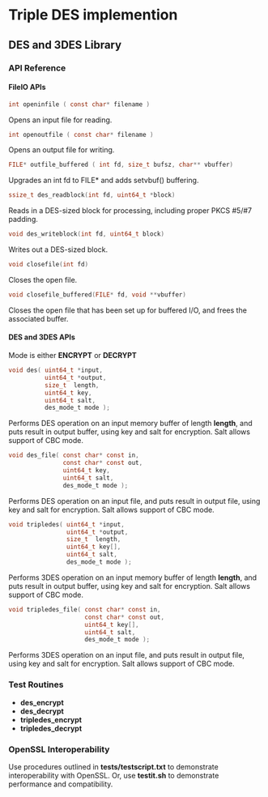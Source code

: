 # Triple DES implemention
## DES and 3DES Library
### API Reference
#### FileIO APIs
```C
int openinfile ( const char* filename )
```
Opens an input file for reading.
```C
int openoutfile ( const char* filename )
```
Opens an output file for writing.
```C
FILE* outfile_buffered ( int fd, size_t bufsz, char** vbuffer)
```
Upgrades an int fd to FILE* and adds setvbuf() buffering.
```C
ssize_t des_readblock(int fd, uint64_t *block)
```
Reads in a DES-sized block for processing, including proper PKCS #5/#7 padding.
```C
void des_writeblock(int fd, uint64_t block)
```
Writes out a DES-sized block.
```C
void closefile(int fd)
```
Closes the open file.
```C
void closefile_buffered(FILE* fd, void **vbuffer)
```
Closes the open file that has been set up for buffered I/O, and frees the associated buffer.

#### DES and 3DES APIs

Mode is either __ENCRYPT__ or __DECRYPT__

```C
void des( uint64_t *input, 
          uint64_t *output,
          size_t  length,
          uint64_t key,
          uint64_t salt,
          des_mode_t mode );
```
Performs DES operation on an input memory buffer of length __length__, and puts result in output buffer, using key and salt for encryption.  Salt allows support of CBC mode.
```C
void des_file( const char* const in,
               const char* const out,
               uint64_t key,
               uint64_t salt,
               des_mode_t mode );
```
Performs DES operation on an input file, and puts result in output file, using key and salt for encryption.  Salt allows support of CBC mode.
```C
void tripledes( uint64_t *input, 
                uint64_t *output,
                size_t  length,
                uint64_t key[],
                uint64_t salt,
                des_mode_t mode );
```
Performs 3DES operation on an input memory buffer of length __length__, and puts result in output buffer, using key and salt for encryption.  Salt allows support of CBC mode.
```C
void tripledes_file( const char* const in,
                     const char* const out,
                     uint64_t key[],
                     uint64_t salt,
                     des_mode_t mode );
```
Performs 3DES operation on an input file, and puts result in output file, using key and salt for encryption.  Salt allows support of CBC mode.

### Test Routines
* __des_encrypt__
* __des_decrypt__
* __tripledes_encrypt__
* __tripledes_decrypt__
### OpenSSL Interoperability
Use procedures outlined in __tests/testscript.txt__ to demonstrate interoperability with OpenSSL. Or, use __testit.sh__ to demonstrate performance and compatibility.
